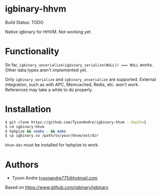 igbinary-hhvm
============

Build Status: TODO

Native igbinary for HHVM. Not working yet.

# Functionality

So far, `igbinary_unserialize(igbinary_serialize(NULL)) === NULL` works. Other data types aren't implemented yet.

Only `igbinary_serialize` and `igbinary_unserialize` are supported.
External integration, such as with APC, Memcached, Redis, etc. won't work.
References may take a while to do properly.

# Installation

```bash
$ git clone https://github.com/TysonAndre/igbinary-hhvm --depth=1
$ cd igbinary-hhvm
$ hphpize && cmake . && make
$ cp igbinary.so /path/to/your/hhvm/ext/dir
```

`hhvm-dev` must be installed for hphpize to work.

# Authors

- Tyson Andre <tysonandre775@hotmail.com>

Based on https://www.github.com/igbinary/igbinary
